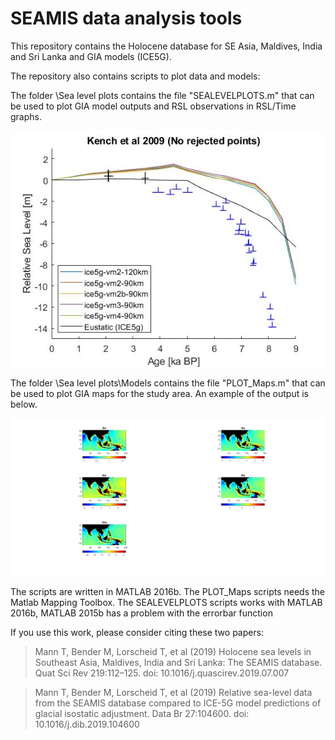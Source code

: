 # SEAMIS data analysis tools
This repository contains the Holocene database for SE Asia, Maldives, India and Sri Lanka and GIA models (ICE5G). 

The repository also contains scripts to plot data and models:

The folder \Sea level plots contains the file "SEALEVELPLOTS.m" that can be used to plot GIA model outputs and RSL observations in RSL/Time graphs.

![Results_1](https://github.com/Alerovere/SEAMIS/blob/master/Sea%20level%20plots/Images/Example_SL_plot.jpg)

The folder \Sea level plots\Models contains the file "PLOT_Maps.m" that can be used to plot GIA maps for the study area. An example of the output is below.</br>

![Results_1](https://github.com/Alerovere/SEAMIS/blob/master/Sea%20level%20plots/Images/Example_map.jpg)

The scripts are written in MATLAB 2016b.
The PLOT_Maps scripts needs the Matlab Mapping Toolbox. 
The SEALEVELPLOTS scripts works with MATLAB 2016b, MATLAB 2015b has a problem with the errorbar function
 
If you use this work, please consider citing these two papers:
> Mann T, Bender M, Lorscheid T, et al (2019) Holocene sea levels in Southeast Asia, Maldives, India and Sri Lanka: The SEAMIS database. Quat Sci Rev 219:112–125. doi: 10.1016/j.quascirev.2019.07.007</br>

> Mann T, Bender M, Lorscheid T, et al (2019) Relative sea-level data from the SEAMIS database compared to ICE-5G model predictions of glacial isostatic adjustment. Data Br 27:104600. doi: 10.1016/j.dib.2019.104600

